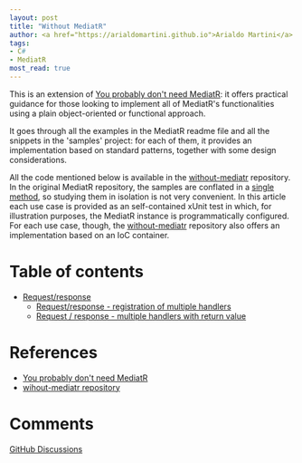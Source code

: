 ```yaml
---
layout: post
title: "Without MediatR"
author: <a href="https://arialdomartini.github.io">Arialdo Martini</a>
tags:
- C#
- MediatR
most_read: true
---
```

This is an extension of [You probably don't need MediatR][you-probably-dont-need-mediatr]: it offers practical guidance for those looking to implement all of MediatR's functionalities using a plain object-oriented or functional approach.

It goes through all the examples in the MediatR readme file and all the snippets in the 'samples' project: for each of them, it provides an implementation based on standard patterns, together with some design considerations.
<!--more-->

All the code mentioned below is available in the [without-mediatr][without-mediatr-repo] repository.<br/>
In the original MediatR repository, the samples are conflated in a [single method](https://github.com/jbogard/MediatR/blob/master/samples/MediatR.Examples/Runner.cs), so studying them in isolation is not very convenient. In this article each use case is provided as an self-contained xUnit test in which, for illustration purposes, the MediatR instance is programmatically configured.<br/>
For each use case, though, the [without-mediatr][without-mediatr-repo] repository also offers an implementation based on an IoC container.


# Table of contents
* [Request/response](without-mediatr-request-response)
  * [Request/response - registration of multiple handlers](without-mediatr-request-response-multiple-registration)
  * [Request / response - multiple handlers with return value](without-mediatr-request-response-multiple-handlers-with-reply)



# References

* [You probably don't need MediatR][you-probably-dont-need-mediatr]
* [wihout-mediatr repository][without-mediatr-repo]

# Comments
[GitHub Discussions](https://github.com/arialdomartini/arialdomartini.github.io/discussions/22)

[you-probably-dont-need-mediatr]: https://arialdomartini.github.io/mediatr
[without-mediatr-repo]: github.com/arialdomartini/without-mediatr
